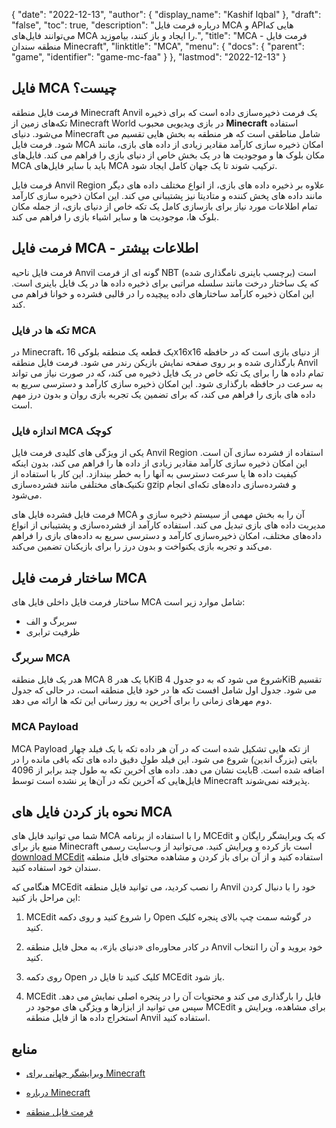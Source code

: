 {
  "date": "2022-12-13",
  "author": {
    "display_name": "Kashif Iqbal"
},
  "draft": "false",
  "toc": true,
  "description": "درباره فرمت فایل MCA و APIهایی که می‌توانند فایل‌های MCA را ایجاد و باز کنند، بیاموزید.",
  "title": "MCA - فرمت فایل منطقه سندان Minecraft",
  "linktitle": "MCA",
  "menu": {
    "docs": {
      "parent": "game",
      "identifier": "game-mc-faa"
}
},
  "lastmod": "2022-12-13"
}

## فایل MCA چیست؟

فرمت فایل منطقه Minecraft Anvil یک فرمت ذخیره‌سازی داده است که برای ذخیره تکه‌های زمین از Minecraft World در بازی ویدیویی محبوب **Minecraft** استفاده می‌شود. دنیای Minecraft شامل مناطقی است که هر منطقه به بخش هایی تقسیم می شود. فرمت فایل MCA امکان ذخیره سازی کارآمد مقادیر زیادی از داده های بازی، مانند مکان بلوک ها و موجودیت ها در یک بخش خاص از دنیای بازی را فراهم می کند. فایل‌های MCA باید با سایر فایل‌های MCA ترکیب شوند تا یک جهان کامل ایجاد شود.

فرمت فایل Anvil Region علاوه بر ذخیره داده های بازی، از انواع مختلف داده های دیگر مانند داده های پخش کننده و متادیتا نیز پشتیبانی می کند. این امکان ذخیره سازی کارآمد تمام اطلاعات مورد نیاز برای بازسازی کامل یک تکه خاص از دنیای بازی، از جمله مکان بلوک ها، موجودیت ها و سایر اشیاء بازی را فراهم می کند.

## فرمت فایل MCA - اطلاعات بیشتر

فرمت فایل ناحیه Anvil گونه ای از فرمت NBT (برچسب باینری نامگذاری شده) است که یک ساختار درخت مانند سلسله مراتبی برای ذخیره داده ها در یک فایل باینری است. این امکان ذخیره کارآمد ساختارهای داده پیچیده را در قالبی فشرده و خوانا فراهم می کند.

### تکه ها در فایل MCA

در Minecraft، یک قطعه یک منطقه بلوکی 16x16x16 از دنیای بازی است که در حافظه بارگذاری شده و بر روی صفحه نمایش بازیکن رندر می شود. فرمت فایل منطقه Anvil تمام داده ها را برای یک تکه خاص در یک فایل ذخیره می کند، که در صورت نیاز می تواند به سرعت در حافظه بارگذاری شود. این امکان ذخیره سازی کارآمد و دسترسی سریع به داده های بازی را فراهم می کند، که برای تضمین یک تجربه بازی روان و بدون درز مهم است.

### اندازه فایل MCA کوچک

یکی از ویژگی های کلیدی فرمت فایل Anvil Region استفاده از فشرده سازی آن است. این امکان ذخیره سازی کارآمد مقادیر زیادی از داده ها را فراهم می کند، بدون اینکه کیفیت داده ها یا سرعت دسترسی به آنها را به خطر بیندازد. این کار با استفاده از تکنیک‌های مختلفی مانند فشرده‌سازی gzip و فشرده‌سازی داده‌های تکه‌ای انجام می‌شود.

فرمت فایل فشرده فایل های MCA آن را به بخش مهمی از سیستم ذخیره سازی و مدیریت داده های بازی تبدیل می کند. استفاده کارآمد از فشرده‌سازی و پشتیبانی از انواع داده‌های مختلف، امکان ذخیره‌سازی کارآمد و دسترسی سریع به داده‌های بازی را فراهم می‌کند و تجربه بازی یکنواخت و بدون درز را برای بازیکنان تضمین می‌کند.

## ساختار فرمت فایل MCA

ساختار فرمت فایل داخلی فایل های MCA شامل موارد زیر است:
 * سربرگ و الف
 * ظرفیت ترابری

### سربرگ MCA

هدر یک فایل منطقه MCA با یک هدر 8KiB شروع می شود که به دو جدول 4KiB تقسیم می شود. جدول اول شامل افست تکه ها در خود فایل منطقه است، در حالی که جدول دوم مهرهای زمانی را برای آخرین به روز رسانی این تکه ها ارائه می دهد.

### MCA Payload

MCA Payload از تکه هایی تشکیل شده است که در آن هر داده تکه با یک فیلد چهار بایتی (بزرگ اندین) شروع می شود. این فیلد طول دقیق داده های تکه باقی مانده را در بایت نشان می دهد. داده های آخرین تکه به طول چند برابر از 4096B اضافه شده است. فایل‌هایی که آخرین تکه در آن‌ها پر نشده است توسط Minecraft پذیرفته نمی‌شوند.

## نحوه باز کردن فایل های MCA

شما می توانید فایل های MCA را با استفاده از برنامه MCEdit که یک ویرایشگر رایگان و منبع باز برای Minecraft است باز کرده و ویرایش کنید. می‌توانید از وب‌سایت رسمی [download MCEdit](https://www.mcedit.net/) استفاده کنید و از آن برای باز کردن و مشاهده محتوای فایل منطقه سندان خود استفاده کنید.

هنگامی که MCEdit را نصب کردید، می توانید فایل منطقه Anvil خود را با دنبال کردن این مراحل باز کنید:

 1. MCEdit را شروع کنید و روی دکمه Open در گوشه سمت چپ بالای پنجره کلیک کنید.

 1. در کادر محاوره‌ای «دنیای باز»، به محل فایل منطقه Anvil خود بروید و آن را انتخاب کنید.

 1. روی دکمه Open کلیک کنید تا فایل در MCEdit باز شود.

 1. MCEdit فایل را بارگذاری می کند و محتویات آن را در پنجره اصلی نمایش می دهد. سپس می توانید از ابزارها و ویژگی های موجود در MCEdit برای مشاهده، ویرایش و استخراج داده ها از فایل منطقه Anvil استفاده کنید.

## منابع

* [ویرایشگر جهانی برای Minecraft](https://www.mcedit.net/)

* [درباره Minecraft](https://www.minecraft.net/)

* [فرمت فایل منطقه](https://minecraft.fandom.com/wiki/Region_file_format)


